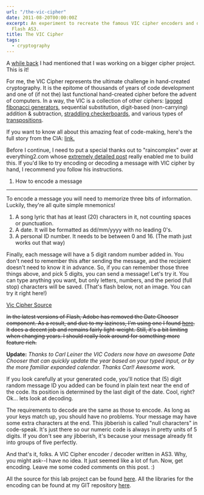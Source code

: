 ```yaml
---
url: "/the-vic-cipher"
date: 2011-08-20T00:00:00Z
excerpt: An experiment to recreate the famous VIC cipher encoders and decoders using
  Flash AS3.
title: The VIC Cipher
tags:
  - cryptography
---
```


A [while back][] I had mentioned that I was working on a bigger cipher
project. This is it!

For me, the VIC Cipher represents the ultimate challenge in hand-created
cryptography. It is the epitome of thousands of years of code
development and one of (if not the) last functional hand-created cipher
before the advent of computers. In a way, the VIC is a collection of
other ciphers: [lagged fibonacci generators][], sequential substitution,
digit-based (non-carrying) addition & subtraction, [straddling
checkerboards][while back], and various types of [transpositions][].

If you want to know all about this amazing feat of code-making, here's
the full story from the CIA: [link.][]

Before I continue, I need to put a special thanks out to "raincomplex"
over at everything2.com whose [extremely detailed post][] really enabled
me to build this. If you'd like to try encoding or decoding a message
with VIC cipher by hand, I recommend you follow his instructions.

1) How to encode a message
--------------------------

To encode a message you will need to memorize three bits of information.
Luckily, they're all quite simple mnemonics!

1.  A song lyric that has at least (20) characters in it, not counting
    spaces or punctuation.
2.  A date. It will be formatted as dd/mm/yyyy with no leading 0's.
3.  A personal ID number. It needs to be between 0 and 16. (The math
    just works out that way)

Finally, each message will have a 5 digit random number added in. You
don't need to remember this after sending the message, and the recipient
doesn't need to know it in advance. So, if you can remember those three
things above, and pick 5 digits, you can send a message! Let's try it.
You can type anything you want, but only letters, numbers, and the
period (full stop) characters will be saved. (That's flash below, not an
image. You can try it right here!)

[Vic Cipher Source](https://github.com/jamestomasino/Vic)

~~In the latest versions of
Flash, Adobe has removed the Date Chooser component. As a result, and
due to my laziness, I'm using one I found [here][]. It does a decent job
and remains fairly light-weight. Still, it's a bit limiting when
changing years. I should really look around for something more feature
rich.~~

**Update:**
*Thanks to Carl Leiner the VIC Coders now have an awesome Date Chooser
that can quickly update the year based on your typed input, or by the
more familiar expanded calendar. Thanks Carl! Awesome work.*

If you look carefully at your generated code, you'll notice that (5)
digit random message ID you added can be found in plain text near the
end of the code. Its position is determined by the last digit of the
date. Cool, right? Ok... lets look at decoding.

The requirements to decode are the same as those to encode. As long as
your keys match up, you should have no problems. Your message may have
some extra characters at the end. This jibberish is called "null
characters" in code-speak. It's just there so our numeric code is always
in pretty units of 5 digits. If you don't see any jibberish, it's
because your message already fit into groups of five perfectly.

And that's it, folks. A VIC Cipher encoder / decoder written in AS3.
Why, you might ask--I have no idea. It just seemed like a lot of fun.
Now, get encoding. Leave me some coded comments on this post. :)

All the source for this lab project can be found [here][1]. All the
libraries for the encoding can be found at my GIT repository [here][2].

  [while back]: //labs.tomasino.org/straddling-checkerboard/
    "Straddling Checkerboard"
  [lagged fibonacci generators]: //en.wikipedia.org/wiki/Lagged_Fibonacci_generator
    "Lagged Fibonacci Generator"
  [transpositions]: //en.wikipedia.org/wiki/Transposition_cipher
    "Transposition Cipher"
  [link.]: //www.cia.gov/library/center-for-the-study-of-intelligence/kent-csi/vol5no4/html/v05i4a09p_0001.htm
    "VIC Cipher at CIA.gov"
  [extremely detailed post]: //everything2.com/user/raincomplex/writeups/VIC+cipher
    "VIC Cipher"
  [here]: //www.sickworks.com/tools/DateChooser/
    "Sickworks' AS3 Date Chooser"
  [1]: //github.com/jamestomasino/vic
    "VIC Cipher Lab Project"
  [2]: //github.com/jamestomasino/tomasino/tree/master/org/tomasino/encoding
    "Encoding Package"
